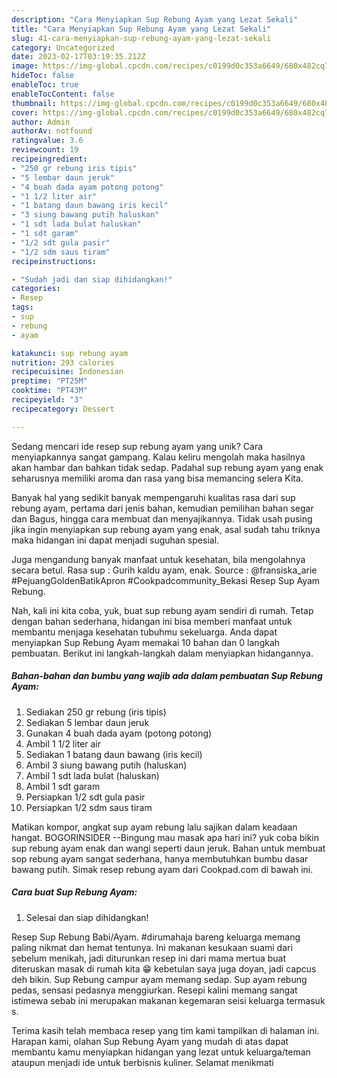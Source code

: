 ```yaml
---
description: "Cara Menyiapkan Sup Rebung Ayam yang Lezat Sekali"
title: "Cara Menyiapkan Sup Rebung Ayam yang Lezat Sekali"
slug: 41-cara-menyiapkan-sup-rebung-ayam-yang-lezat-sekali
category: Uncategorized
date: 2023-02-17T03:19:35.212Z
image: https://img-global.cpcdn.com/recipes/c0199d0c353a6649/680x482cq70/sup-rebung-ayam-foto-resep-utama.jpg
hideToc: false
enableToc: true
enableTocContent: false
thumbnail: https://img-global.cpcdn.com/recipes/c0199d0c353a6649/680x482cq70/sup-rebung-ayam-foto-resep-utama.jpg
cover: https://img-global.cpcdn.com/recipes/c0199d0c353a6649/680x482cq70/sup-rebung-ayam-foto-resep-utama.jpg
author: Admin
authorAv: notfound
ratingvalue: 3.6
reviewcount: 19
recipeingredient:
- "250 gr rebung iris tipis"
- "5 lembar daun jeruk"
- "4 buah dada ayam potong potong"
- "1 1/2 liter air"
- "1 batang daun bawang iris kecil"
- "3 siung bawang putih haluskan"
- "1 sdt lada bulat haluskan"
- "1 sdt garam"
- "1/2 sdt gula pasir"
- "1/2 sdm saus tiram"
recipeinstructions:

- "Sudah jadi dan siap dihidangkan!"
categories:
- Resep
tags:
- sup
- rebung
- ayam

katakunci: sup rebung ayam 
nutrition: 293 calories
recipecuisine: Indonesian
preptime: "PT25M"
cooktime: "PT43M"
recipeyield: "3"
recipecategory: Dessert

---
```





Sedang mencari ide resep sup rebung ayam yang unik? Cara menyiapkannya sangat gampang. Kalau keliru mengolah maka hasilnya akan hambar dan bahkan tidak sedap. Padahal sup rebung ayam yang enak seharusnya memiliki aroma dan rasa yang bisa memancing selera Kita.





Banyak hal yang sedikit banyak mempengaruhi kualitas rasa dari sup rebung ayam, pertama dari jenis bahan, kemudian pemilihan bahan segar dan Bagus, hingga cara membuat dan menyajikannya. Tidak usah pusing jika ingin menyiapkan sup rebung ayam yang enak,      asal sudah tahu triknya maka hidangan ini dapat menjadi suguhan spesial.














Juga mengandung banyak manfaat untuk kesehatan, bila mengolahnya secara betul. Rasa sup : Gurih kaldu ayam, enak. Source : @fransiska_arie #PejuangGoldenBatikApron #Cookpadcommunity_Bekasi Resep Sup Ayam Rebung.






Nah, kali ini kita coba, yuk, buat sup rebung ayam sendiri di rumah. Tetap dengan bahan sederhana, hidangan ini bisa memberi manfaat untuk membantu menjaga kesehatan tubuhmu sekeluarga. Anda dapat menyiapkan Sup Rebung Ayam memakai 10 bahan dan 0 langkah pembuatan. Berikut ini langkah-langkah dalam menyiapkan hidangannya.

<!--inarticleads1-->

##### Bahan-bahan dan bumbu yang wajib ada dalam pembuatan Sup Rebung Ayam:

1. Sediakan 250 gr rebung (iris tipis)
1. Sediakan 5 lembar daun jeruk
1. Gunakan 4 buah dada ayam (potong potong)
1. Ambil 1 1/2 liter air
1. Sediakan 1 batang daun bawang (iris kecil)
1. Ambil 3 siung bawang putih (haluskan)
1. Ambil 1 sdt lada bulat (haluskan)
1. Ambil 1 sdt garam
1. Persiapkan 1/2 sdt gula pasir
1. Persiapkan 1/2 sdm saus tiram


Matikan kompor, angkat sup ayam rebung lalu sajikan dalam keadaan hangat. BOGORINSIDER --Bingung mau masak apa hari ini? yuk coba bikin sup rebung ayam enak dan wangi seperti daun jeruk. Bahan untuk membuat sop rebung ayam sangat sederhana, hanya membutuhkan bumbu dasar bawang putih. Simak resep rebung ayam dari Cookpad.com di bawah ini. 

<!--inarticleads2-->

##### Cara buat Sup Rebung Ayam:


1. Selesai dan siap dihidangkan!

Resep Sup Rebung Babi/Ayam. #dirumahaja bareng keluarga memang paling nikmat dan hemat tentunya. Ini makanan kesukaan suami dari sebelum menikah, jadi diturunkan resep ini dari mama mertua buat diteruskan masak di rumah kita 😁 kebetulan saya juga doyan, jadi capcus deh bikin. Sup Rebung campur ayam memang sedap. Sup ayam rebung pedas, sensasi pedasnya menggiurkan. Resepi kalini memang sangat istimewa sebab ini merupakan makanan kegemaran seisi keluarga termasuk s. 

Terima kasih telah membaca resep yang tim kami tampilkan di halaman ini. Harapan kami, olahan Sup Rebung Ayam yang mudah di atas dapat membantu kamu menyiapkan hidangan yang lezat untuk keluarga/teman ataupun menjadi ide untuk berbisnis kuliner. Selamat menikmati
